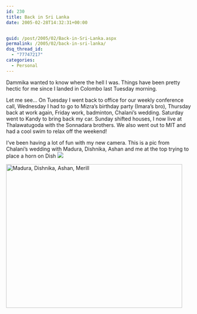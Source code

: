 ```yaml
---
id: 230
title: Back in Sri Lanka
date: 2005-02-28T14:32:31+00:00


guid: /post/2005/02/Back-in-Sri-Lanka.aspx
permalink: /2005/02/back-in-sri-lanka/
dsq_thread_id:
  - "77747217"
categories:
  - Personal
---
```

<p>Dammika wanted to know where the hell I was. Things have been pretty hectic for me since I landed in Colombo last Tuesday morning. </p>
<p>Let me see&hellip; On Tuesday I went back to office for our weekly conference call, Wednesday I had to go to Mizra&rsquo;s birthday party (Imara&rsquo;s bro), Thursday back at work again, Friday work, badminton, Chalani&rsquo;s wedding. Saturday went to Kandy to bring back my car. Sunday shifted houses, I now live at Thalawatugoda with the Sonnadara brothers.&nbsp;We also went out to MIT and had a cool swim to relax off the weekend!</p>
<p>I&rsquo;ve been having a lot of fun with my new camera. This is a pic from Chalani&rsquo;s wedding with Madura, Dishnika, Ashan and me at the top trying to place a horn on Dish <img src="https://merill.net/wp-content/uploads/contentbinary/smile3.gif" /></p>
<p><img height="391" alt="Madura, Dishnika, Ashan, Merill" src="https://merill.net/wp-content/uploads/contentbinary/04_2D28_2D02ChalWedding.jpg" width="480" border="0" /></p>